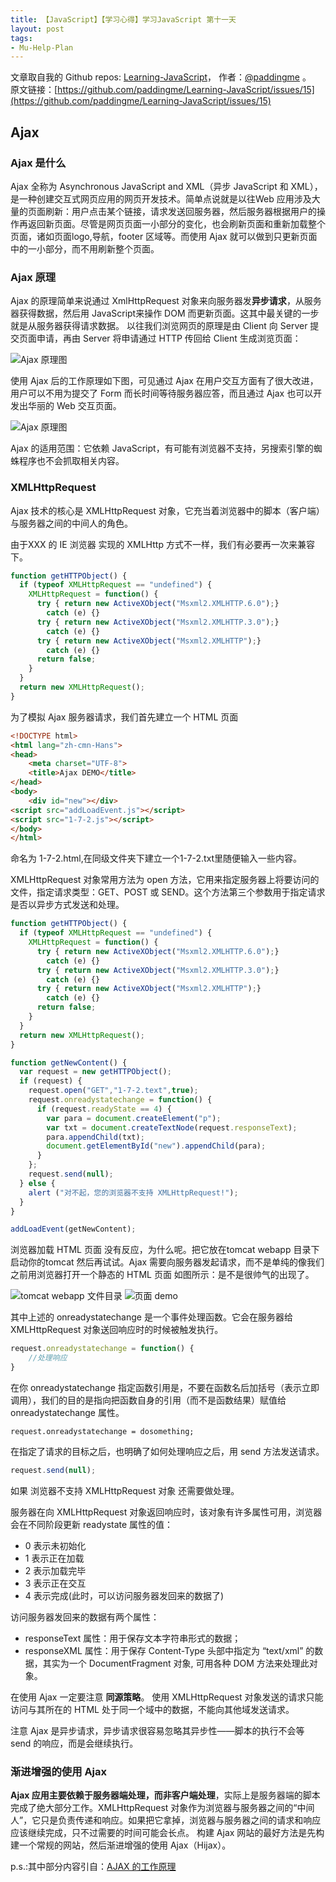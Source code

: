 ```yaml
---
title: 【JavaScript】【学习心得】学习JavaScript 第十一天
layout: post
tags:
- Mu-Help-Plan
---
```



 文章取自我的 Github  repos: [Learning-JavaScript](https://github.com/paddingme/Learning-JavaScript)， 作者：[@paddingme](http://padding.me/about.html) 。  
原文链接：[https://github.com/paddingme/Learning-JavaScript/issues/15](https://github.com/paddingme/Learning-JavaScript/issues/15)

## Ajax

### Ajax 是什么
Ajax 全称为 Asynchronous JavaScript and XML（异步 JavaScript 和 XML），是一种创建交互式网页应用的网页开发技术。简单点说就是以往Web 应用涉及大量的页面刷新：用户点击某个链接，请求发送回服务器，然后服务器根据用户的操作再返回新页面。尽管是网页页面一小部分的变化，也会刷新页面和重新加载整个页面，诸如页面logo,导航，footer 区域等。而使用 Ajax 就可以做到只更新页面中的一小部分，而不用刷新整个页面。

### Ajax 原理
Ajax 的原理简单来说通过 XmlHttpRequest 对象来向服务器发**异步请求**，从服务器获得数据，然后用 JavaScript来操作 DOM 而更新页面。这其中最关键的一步就是从服务器获得请求数据。
以往我们浏览网页的原理是由 Client 向 Server 提交页面申请，再由 Server 将申请通过 HTTP 传回给 Client 生成浏览页面：

![Ajax 原理图](http://yianbin.qiniudn.com/fe-ajax-a.png)

使用 Ajax 后的工作原理如下图，可见通过 Ajax 在用户交互方面有了很大改进，用户可以不用为提交了 Form 而长时间等待服务器应答，而且通过 Ajax 也可以开发出华丽的 Web 交互页面。

![Ajax 原理图](http://yianbin.qiniudn.com/fe-ajax-b.png)

Ajax 的适用范围：它依赖 JavaScript，有可能有浏览器不支持，另搜索引擎的蜘蛛程序也不会抓取相关内容。


### XMLHttpRequest
Ajax 技术的核心是 XMLHttpRequest 对象，它充当着浏览器中的脚本（客户端）与服务器之间的中间人的角色。

由于XXX 的 IE 浏览器 实现的 XMLHttp 方式不一样，我们有必要再一次来兼容下。

```js
function getHTTPObject() {
  if (typeof XMLHttpRequest == "undefined") {
    XMLHttpRequest = function() {
      try { return new ActiveXObject("Msxml2.XMLHTTP.6.0");}
        catch (e) {}
      try { return new ActiveXObject("Msxml2.XMLHTTP.3.0");}
        catch (e) {}
      try { return new ActiveXObject("Msxml2.XMLHTTP");}
        catch (e) {}
      return false;
    }
  }
  return new XMLHttpRequest();
}
```

为了模拟 Ajax 服务器请求，我们首先建立一个 HTML 页面
```html
<!DOCTYPE html>
<html lang="zh-cmn-Hans">
<head>
    <meta charset="UTF-8">
    <title>Ajax DEMO</title>
</head>
<body>
    <div id="new"></div>
<script src="addLoadEvent.js"></script>
<script src="1-7-2.js"></script>
</body>
</html>

```
命名为 1-7-2.html,在同级文件夹下建立一个1-7-2.txt里随便输入一些内容。

XMLHttpRequest 对象常用方法为 open 方法，它用来指定服务器上将要访问的文件，指定请求类型：GET、POST 或 SEND。这个方法第三个参数用于指定请求是否以异步方式发送和处理。

```js
function getHTTPObject() {
  if (typeof XMLHttpRequest == "undefined") {
    XMLHttpRequest = function() {
      try { return new ActiveXObject("Msxml2.XMLHTTP.6.0");}
        catch (e) {}
      try { return new ActiveXObject("Msxml2.XMLHTTP.3.0");}
        catch (e) {}
      try { return new ActiveXObject("Msxml2.XMLHTTP");}
        catch (e) {}
      return false;
    }
  }
  return new XMLHttpRequest();
}

function getNewContent() {
  var request = new getHTTPObject();
  if (request) {
    request.open("GET","1-7-2.text",true);
    request.onreadystatechange = function() {
      if (request.readyState == 4) {
        var para = document.createElement("p");
        var txt = document.createTextNode(request.responseText);
        para.appendChild(txt);
        document.getElementById("new").appendChild(para);
      }
    };
    request.send(null);
  } else {
    alert ("对不起，您的浏览器不支持 XMLHttpRequest!");
  }
}

addLoadEvent(getNewContent);
```

浏览器加载 HTML 页面 没有反应，为什么呢。把它放在tomcat webapp 目录下 启动你的tomcat 然后再试试。Ajax 需要向服务器发起请求，而不是单纯的像我们之前用浏览器打开一个静态的 HTML 页面
如图所示：是不是很帅气的出现了。

![tomcat webapp 文件目录](http://paddingme.qiniudn.com/ajax.PNG)
![页面 demo](http://paddingme.qiniudn.com/demo.PNG)

其中上述的 onreadystatechange 是一个事件处理函数。它会在服务器给 XMLHttpRequest 对象送回响应时的时候被触发执行。
```js
request.onreadystatechange = function() {
    //处理响应
}
```

在你 onreadystatechange 指定函数引用是，不要在函数名后加括号（表示立即调用），我们的目的是指向把函数自身的引用（而不是函数结果）赋值给 onreadystatechange 属性。
```
request.onreadystatechange = dosomething;
```

在指定了请求的目标之后，也明确了如何处理响应之后，用 send 方法发送请求。
```js
request.send(null);
```
如果 浏览器不支持 XMLHttpRequest 对象 还需要做处理。

服务器在向 XMLHttpRequest 对象返回响应时，该对象有许多属性可用，浏览器会在不同阶段更新 readystate 属性的值：

- 0 表示未初始化
- 1 表示正在加载
- 2 表示加载完毕
- 3 表示正在交互
- 4 表示完成(此时，可以访问服务器发回来的数据了)

访问服务器发回来的数据有两个属性：

- responseText 属性：用于保存文本字符串形式的数据；
- responseXML 属性：用于保存 Content-Type 头部中指定为 “text/xml” 的数据，其实为一个 DocumentFragment 对象, 可用各种 DOM 方法来处理此对象。

在使用 Ajax 一定要注意 **同源策略**。 使用 XMLHttpRequest 对象发送的请求只能访问与其所在的 HTML 处于同一个域中的数据，不能向其他域发送请求。

注意 Ajax 是异步请求，异步请求很容易忽略其异步性——脚本的执行不会等 send 的响应，而是会继续执行。

### 渐进增强的使用 Ajax
**Ajax 应用主要依赖于服务器端处理，而非客户端处理**，实际上是服务器端的脚本完成了绝大部分工作。XMLHttpRequest 对象作为浏览器与服务器之间的“中间人”，它只是负责传递和响应。如果把它拿掉，浏览器与服务器之间的请求和响应应该继续完成，只不过需要的时间可能会长点。
构建 Ajax 网站的最好方法是先构建一个常规的网站，然后渐进增强的使用 Ajax（Hijax）。


p.s.:其中部分内容引自：[AJAX 的工作原理](https://github.com/infp/Front-end-Interview/blob/master/source/javascript.md#21%E8%AF%B7%E5%B0%BD%E5%8F%AF%E8%83%BD%E8%AF%A6%E5%B0%BD%E7%9A%84%E8%A7%A3%E9%87%8A-ajax-%E7%9A%84%E5%B7%A5%E4%BD%9C%E5%8E%9F%E7%90%86)